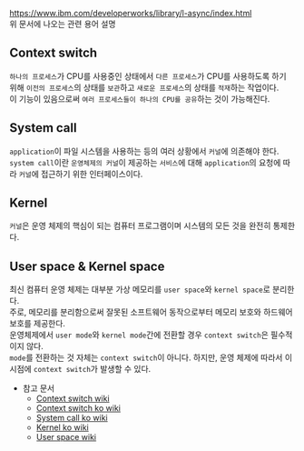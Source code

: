 https://www.ibm.com/developerworks/library/l-async/index.html  
위 문서에 나오는 관련 용어 설명

## Context switch
`하나의 프로세스`가 CPU를 사용중인 상태에서 `다른 프로세스`가 CPU를 사용하도록 하기 위해 `이전의 프로세스`의 상태를 `보관`하고 `새로운 프로세스`의 상태를 `적재`하는 작업이다.  
이 기능이 있음으로써 `여러 프로세스들이 하나의 CPU를 공유`하는 것이 가능해진다.  

## System call
`application`이 파일 시스템을 사용하는 등의 여러 상황에서 `커널`에 의존해야 한다.  
`system call`이란 `운영체제의 커널`이 제공하는 `서비스`에 대해 `application`의 요청에 따라 `커널`에 접근하기 위한 인터페이스이다.  


## Kernel
`커널`은 운영 체제의 핵심이 되는 컴퓨터 프로그램이며 시스템의 모든 것을 완전히 통제한다.


## User space & Kernel space
최신 컴퓨터 운영 체제는 대부분 가상 메모리를 `user space`와 `kernel space`로 분리한다.  
주로, 메모리를 분리함으로써 잘못된 소프트웨어 동작으로부터 메모리 보호와 하드웨어 보호를 제공한다.  
운영체제에서 `user mode`와 `kernel mode`간에 전환할 경우 `context switch`은 필수적이지 않다.  
`mode`를 전환하는 것 자체는 `context switch`이 아니다. 하지만, 운영 체제에 따라서 이 시점에 `context switch`가 발생할 수 있다.



- 참고 문서
  - [Context switch wiki](https://en.wikipedia.org/wiki/Context_switch)
  - [Context switch ko wiki](https://ko.wikipedia.org/wiki/%EB%AC%B8%EB%A7%A5_%EA%B5%90%ED%99%98)
  - [System call ko wiki](https://ko.wikipedia.org/wiki/%EC%8B%9C%EC%8A%A4%ED%85%9C_%ED%98%B8%EC%B6%9C)
  - [Kernel ko wiki](https://ko.wikipedia.org/wiki/%EC%BB%A4%EB%84%90_(%EC%BB%B4%ED%93%A8%ED%8C%85))
  - [User space wiki](https://en.wikipedia.org/wiki/User_space)